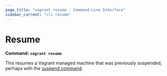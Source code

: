 ```yaml
---
page_title: "vagrant resume - Command-Line Interface"
sidebar_current: "cli-resume"
---
```


# Resume

**Command: `vagrant resume`**

This resumes a Vagrant managed machine that was previously suspended,
perhaps with the [suspend command](/docs/cli/suspend.html).
